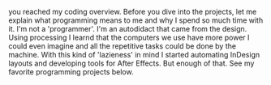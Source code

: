 you reached my coding overview. Before you dive into the projects, let me explain what programming means to me and why I spend so much time with it. I'm not a 'programmer'. I'm an autodidact that came from the design. Using processing I learnd that the computers we use have more power I could even imagine and all the repetitive tasks could be done by the machine. With this kind of 'lazieness' in mind I started automating InDesign layouts and developing tools for After Effects. But enough of that. See my favorite programming projects below.  